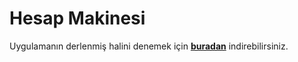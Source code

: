 # Hesap Makinesi

Uygulamanın derlenmiş halini denemek için [**buradan**](https://drive.google.com/file/d/1s1lLxp1W5jG8ynx11nmedtkV6n7ZAEhi/view?usp=sharing) indirebilirsiniz.

